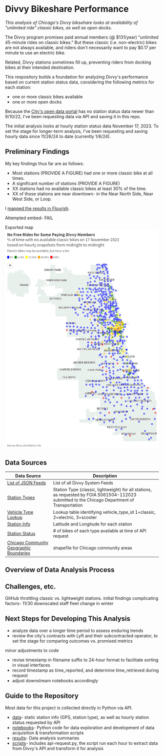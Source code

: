 # Divvy Bikeshare Performance
<em>This analysis of Chicago's Divvy biksehare looks at availability of "unlimited ride" classic bikes, as well as open docks.</em>

The Divvy program promises paid annual members (@ $131/year) "unlimited 45-minute rides on classic bikes." But these classic (i.e. non-electric) bikes are not always available, and riders don't necessarily want to pay $0.17 per minute to use an electric bike.

Related, Divvy stations sometimes fill up, preventing riders from docking bikes at their intended destination.

This respository builds a foundation for analyzing Divvy's performance based on current station status data, considering the following metrics for each station:
<ul>
<li>one or more classic bikes available
<li>one or more open docks
</ul>

Because the [City's open data portal](https://data.cityofchicago.org/Transportation/Divvy-Bicycle-Stations-Historical/eq45-8inv/about_data) has no station status data newer than 9/10/22, I've been requesting data via API and saving it in this repo.

The initial analysis looks at hourly station status data November 17, 2023. To set the stage for longer-term analysis, I've been requesting and saving hourly data since 11/26/24 to date (currently 1/6/24). 

## Preliminary Findings
My key findings thus far are as follows:
<ul>
<li>Most stations (PROVIDE A FIGURE) had one or more classic bike at all times.
<li>A significant number of stations (PROVIDE A FIGURE)
<li>XX stations had no available classic bikes at least 30% of the time.
<li>XX of those stations are near downtown- in the Near North Side, Near West Side, or Loop.
</ul>

I [mapped the results in Flourish](https://public.flourish.studio/visualisation/15811768/).

Attempted embed- FAIL <div class="flourish-embed flourish-map" data-src="visualisation/15811768"><script src="https://public.flourish.studio/resources/embed.js"></script></div>

Exported map <img src="images/Divvy Classic Bikes 2023_11_17.png">


## Data Sources

|Data Source|Description|
|---|---|
|[List of JSON Feeds](https://gbfs.lyft.com/gbfs/2.3/chi/gbfs.json)|List of all Divvy System Feeds|
|[Station Types](https://github.com/reliablerascal/divvy-performance/blob/main/data/Divvy_Station_List_11.16.23.csv) |Station Type (classic, lightweight) for all stations, as requested by FOIA S061504-112023 submitted to the Chicago Department of Transportation|
|[Vehicle Type Lookup](https://gbfs.lyft.com/gbfs/2.3/chi/en/vehicle_types.json)|Lookup table identifying vehicle_type_id 1=classic, 2=electric, 3=scooter|
|[Station Info](https://gbfs.lyft.com/gbfs/2.3/chi/en/station_information.json)|Latitude and Longitude for each station|
|[Station Status](https://gbfs.lyft.com/gbfs/2.3/chi/en/station_status.json)|# of bikes of each type available at time of API request|
|[Chicago Community Geographic Boundaries](https://data.cityofchicago.org/Facilities-Geographic-Boundaries/Boundaries-Community-Areas-current-/cauq-8yn6)| shapefile for Chicago community areas|

## Overview of Data Analysis Process



## Challenges, etc.
GitHub throttling
classic vs. lightweight stations. initial findings
complicating factors- 11/30 downscaled staff
fleet change in winter


## Next Steps for Developing This Analysis
<ul>
<li>analyze data over a longer time period to assess enduring trends
<li>review the city's contracts with Lyft and their subcontracted operator, to set the stage for comparing outcomes vs. promised metrics
</ul>

minor adjustments to code
<ul>
<li>revise timestamp in filename suffix to 24-hour format to facilitate sorting in visual interfaces
<li>record timestamp as time_reported, and determine time_retrieved during request
<li>adjust downstream notebooks accordingly
 </ul>

 ## Guide to the Repository
 
 Most data for this project is collected directly in Python via API.
* [data](data/)- static station info (GPS, station type), as well as hourly station status requested by API
* [notebooks](notebooks)- Python code for data exploration and development of data acquisition & transformation scripts
* [results](results/)- Data analysis summaries
* [scripts](scripts/)- includes api-request.py, the script run each hour to extract data from Divvy's API and transform it for analysis